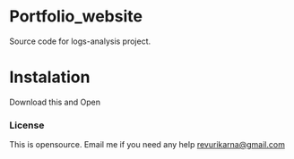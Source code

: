 # Portfolio_website
Source code for logs-analysis project.

# Instalation
Download this and Open 

### License
This is opensource.
Email me if you  need any help revurikarna@gmail.com
